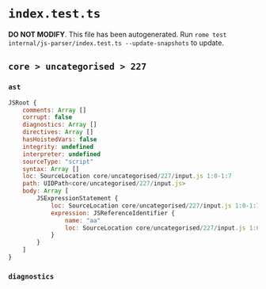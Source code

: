 # `index.test.ts`

**DO NOT MODIFY**. This file has been autogenerated. Run `rome test internal/js-parser/index.test.ts --update-snapshots` to update.

## `core > uncategorised > 227`

### `ast`

```javascript
JSRoot {
	comments: Array []
	corrupt: false
	diagnostics: Array []
	directives: Array []
	hasHoistedVars: false
	integrity: undefined
	interpreter: undefined
	sourceType: "script"
	syntax: Array []
	loc: SourceLocation core/uncategorised/227/input.js 1:0-1:7
	path: UIDPath<core/uncategorised/227/input.js>
	body: Array [
		JSExpressionStatement {
			loc: SourceLocation core/uncategorised/227/input.js 1:0-1:7
			expression: JSReferenceIdentifier {
				name: "aa"
				loc: SourceLocation core/uncategorised/227/input.js 1:0-1:7 (aa)
			}
		}
	]
}
```

### `diagnostics`

```

```
